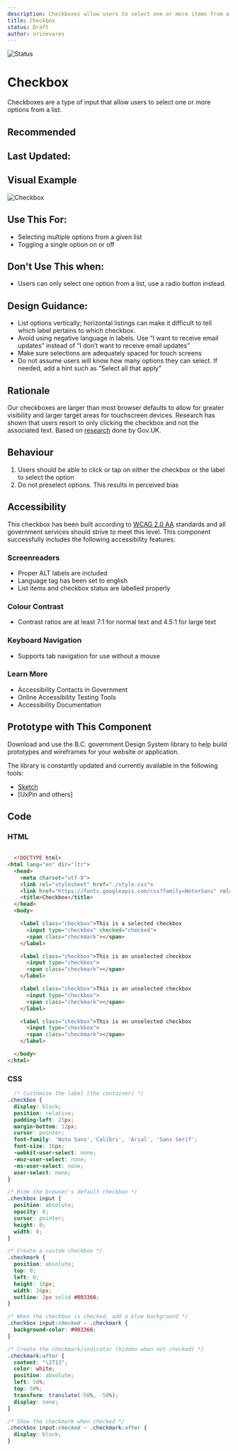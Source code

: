 ```yaml
---
description: Checkboxes allow users to select one or more items from a list.
title: Checkbox
status: Draft
author: orinevares
---
```


![Status](https://img.shields.io/badge/Component-Draft-orange.svg)

# Checkbox
Checkboxes are a type of input that allow users to select one or more options from a list.

## Recommended

## Last Updated:

## Visual Example
![Checkbox](https://github.com/bcgov/design-system/blob/master/components/checkbox/images/checkbox.png?raw=true)

## Use This For:
* Selecting multiple options from a given list
* Toggling a single option on or off

## Don't Use This when:
* Users can only select one option from a list, use a radio button instead.

## Design Guidance:
* List options vertically; horizontal listings can make it difficult to tell which label pertains to which checkbox.
* Avoid using negative language in labels. Use “I want to receive email updates” instead of “I don’t want to receive email updates”
* Make sure selections are adequately spaced for touch screens
* Do not assume users will know how many options they can select. If needed, add a hint such as “Select all that apply” 

## Rationale
Our checkboxes are larger than most browser defaults to allow for greater visibility and larger target areas for touchscreen devices. Research has shown that users resort to only clicking the checkbox and not the associated text.
Based on [research](https://designnotes.blog.gov.uk/2016/11/30/weve-updated-the-radios-and-checkboxes-on-gov-uk/) done by Gov.UK.

## Behaviour
1. Users should be able to click or tap on either the checkbox or the label to select the option
2. Do not preselect options. This results in perceived bias

## Accessibility
This checkbox has been built according to [WCAG 2.0 AA](https://www.w3.org/TR/WCAG20/) standards and all government services should strive to meet this level.  This component successfully includes the following accessibility features:

### Screenreaders
* Proper ALT labels are included
* Language tag has been set to english
* List items and checkbox status are labelled properly

### Colour Contrast
* Contrast ratios are at least 7:1 for normal text and 4.5:1 for large text

### Keyboard Navigation
* Supports tab navigation for use without a mouse

### Learn More
* Accessibility Contacts in Government
* Online Accessibility Testing Tools
* Accessibility Documentation

## Prototype with This Component
Download and use the B.C. government Design System library to help build prototypes and wireframes for your website or application.

The library is constantly updated and currently available in the following tools:

*	[Sketch](https://sketch.cloud/s/Q0bkG)
* [UxPin and others]

## Code
### HTML
```html
  
  <!DOCTYPE html>
<html lang="en" dir="ltr">
  <head>
    <meta charset="utf-8">
    <link rel="stylesheet" href="./style.css">
    <link href="https://fonts.googleapis.com/css?family=Noto+Sans" rel="stylesheet">
    <title>Checkbox</title>
  </head>
  <body>

    <label class="checkbox">This is a selected checkbox
      <input type="checkbox" checked="checked">
      <span class="checkmark"></span>
    </label>

    <label class="checkbox">This is an unselected checkbox
      <input type="checkbox">
      <span class="checkmark"></span>
    </label>

    <label class="checkbox">This is an unselected checkbox
      <input type="checkbox">
      <span class="checkmark"></span>
    </label>

    <label class="checkbox">This is an unselected checkbox
      <input type="checkbox">
      <span class="checkmark"></span>
    </label>

  </body>
</html>
```

### CSS
```CSS
  /* Customize the label (the container) */
.checkbox {
  display: block;
  position: relative;
  padding-left: 25px;
  margin-bottom: 12px;
  cursor: pointer;
  font-family: 'Noto Sans','Calibri', 'Arial', 'Sans Serif';
  font-size: 16px;
  -webkit-user-select: none;
  -moz-user-select: none;
  -ms-user-select: none;
  user-select: none;
}

/* Hide the browser's default checkbox */
.checkbox input {
  position: absolute;
  opacity: 0;
  cursor: pointer;
  height: 0;
  width: 0;
}

/* Create a custom checkbox */
.checkmark {
  position: absolute;
  top: 0;
  left: 0;
  height: 16px;
  width: 16px;
  outline: 2px solid #003366;
}

/* When the checkbox is checked, add a blue background */
.checkbox input:checked ~ .checkmark {
  background-color: #003366;
}

/* Create the checkmark/indicator (hidden when not checked) */
.checkmark:after {
  content: "\2713";
  color: white;
  position: absolute;
  left: 50%;
  top: 50%;
  transform: translate(-50%, -50%);
  display: none;
}

/* Show the checkmark when checked */
.checkbox input:checked ~ .checkmark:after {
  display: block;
}
  ```
